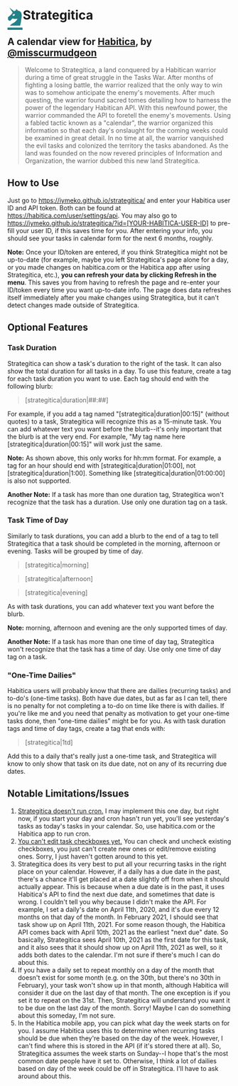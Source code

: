 # <img align="left" height="50" src="https://raw.githubusercontent.com/iymeko/strategitica/main/img/logo.png"> Strategitica

## A calendar view for [Habitica](https://habitica.com/), by [@misscurmudgeon](https://habitica.com/profile/88aa06bb-ec69-43d8-b58a-e6df4aa608ac)

> Welcome to Strategitica, a land conquered by a Habitican warrior during a time of great struggle in the Tasks War. After months of fighting a losing battle, the warrior realized that the only way to win was to somehow anticipate the enemy's movements. After much questing, the warrior found sacred tomes detailing how to harness the power of the legendary Habitican API. With this newfound power, the warrior commanded the API to foretell the enemy's movements. Using a fabled tactic known as a "calendar", the warrior organized this information so that each day's onslaught for the coming weeks could be examined in great detail. In no time at all, the warrior vanquished the evil tasks and colonized the territory the tasks abandoned. As the land was founded on the now revered principles of Information and Organization, the warrior dubbed this new land Strategitica.

## How to Use

Just go to https://iymeko.github.io/strategitica/ and enter your Habitica user ID and API token. Both can be found at https://habitica.com/user/settings/api. You may also go to https://iymeko.github.io/strategitica/?id=[YOUR-HABITICA-USER-ID] to pre-fill your user ID, if this saves time for you. After entering your info, you should see your tasks in calendar form for the next 6 months, roughly.

**Note:** Once your ID/token are entered, if you think Strategitica might not be up-to-date (for example, maybe you left Strategitica's page alone for a day, or you made changes on habitica.com or the Habitica app after using Strategitica, etc.), **you can refresh your data by clicking Refresh in the menu**. This saves you from having to refresh the page and re-enter your ID/token every time you want up-to-date info. The page does data refreshes itself immediately after you make changes using Strategitica, but it can't detect changes made outside of Strategitica.

## Optional Features

### Task Duration

Strategitica can show a task's duration to the right of the task. It can also show the total duration for all tasks in a day. To use this feature, create a tag for each task duration you want to use. Each tag should end with the following blurb:

> [strategitica|duration|##:##]

For example, if you add a tag named "[strategitica|duration|00:15]" (without quotes) to a task, Strategitica will recognize this as a 15-minute task. You can add whatever text you want before the blurb--it's only important that the blurb is at the very end. For example, "My tag name here [strategitica|duration|00:15]" will work just the same.

**Note:** As shown above, this only works for hh:mm format. For example, a tag for an hour should end with [strategitica|duration|01:00], not [strategitica|duration|1:00]. Something like [strategitica|duration|01:00:00] is also not supported.

**Another Note:** If a task has more than one duration tag, Strategitica won't recognize that the task has a duration. Use only one duration tag on a task.

### Task Time of Day

Similarly to task durations, you can add a blurb to the end of a tag to tell Strategitica that a task should be completed in the morning, afternoon or evening. Tasks will be grouped by time of day.

> [strategitica|morning]

> [strategitica|afternoon]

> [strategitica|evening]

As with task durations, you can add whatever text you want before the blurb.

**Note:** morning, afternoon and evening are the only supported times of day.

**Another Note:** If a task has more than one time of day tag, Strategitica won't recognize that the task has a time of day. Use only one time of day tag on a task.

### "One-Time Dailies" ###

Habitica users will probably know that there are dailies (recurring tasks) and to-do's (one-time tasks). Both have due dates, but as far as I can tell, there is no penalty for not completing a to-do on time like there is with dailies. If you're like me and you need that penalty as motivation to get your one-time tasks done, then "one-time dailies" might be for you. As with task duration tags and time of day tags, create a tag that ends with:

> [strategitica|1td]

Add this to a daily that's really just a one-time task, and Strategitica will know to only show that task on its due date, not on any of its recurring due dates.

## Notable Limitations/Issues

1. [Strategitica doesn't run cron.](https://github.com/iymeko/strategitica/issues/12) I may implement this one day, but right now, if you start your day and cron hasn't run yet, you'll see yesterday's tasks as today's tasks in your calendar. So, use habitica.com or the Habitica app to run cron.
2. [You can't edit task checkboxes yet.](https://github.com/iymeko/strategitica/issues/8) You can check and uncheck existing checkboxes, you just can't create new ones or edit/remove existing ones. Sorry, I just haven't gotten around to this yet.
3. Strategitica does its very best to put all your recurring tasks in the right place on your calendar. However, if a daily has a due date in the past, there's a chance it'll get placed at a date slightly off from when it should actually appear. This is because when a due date is in the past, it uses Habitica's API to find the next due date, and sometimes that date is wrong. I couldn't tell you why because I didn't make the API. For example, I set a daily's date on April 11th, 2020, and it's due every 12 months on that day of the month. In February 2021, I should see that task show up on April 11th, 2021. For some reason though, the Habitica API comes back with April 10th, 2021 as the earliest "next due" date. So basically, Strategitica sees April 10th, 2021 as the first date for this task, and it also sees that it should show up on April 11th, 2021 as well, so it adds both dates to the calendar. I'm not sure if there's much I can do about this.
4. If you have a daily set to repeat monthly on a day of the month that doesn't exist for some month (e.g. on the 30th, but there's no 30th in February), your task won't show up in that month, although Habitica will consider it due on the last day of that month. The one exception is if you set it to repeat on the 31st. Then, Strategitica will understand you want it to be due on the last day of the month. Sorry! Maybe I can do something about this someday, I'm not sure.
5. In the Habitica mobile app, you can pick what day the week starts on for you. I assume Habitica uses this to determine when recurring tasks should be due when they're based on the day of the week. However, I can't find where this is stored in the API (if it's stored there at all). So, Strategitica assumes the week starts on Sunday--I hope that's the most common date people have it set to. Otherwise, I think a lot of dailies based on day of the week could be off in Strategitica. I'll have to ask around about this.